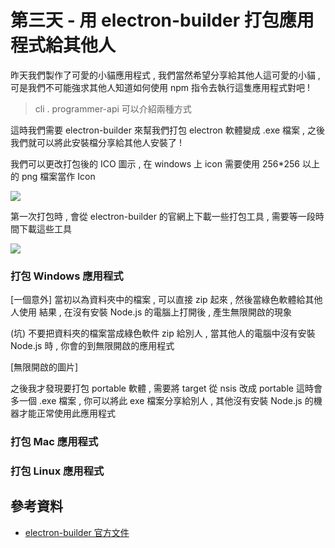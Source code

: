 # 第三天 - 用 electron-builder 打包應用程式給其他人 

昨天我們製作了可愛的小貓應用程式 , 我們當然希望分享給其他人這可愛的小貓 , 
可是我們不可能強求其他人知道如何使用 npm 指令去執行這隻應用程式對吧 !

> cli . programmer-api 可以介紹兩種方式 

這時我們需要 electron-builder 來幫我們打包 electron 軟體變成 .exe 檔案 , 之後我們就可以將此安裝檔分享給其他人安裝了 !

我們可以更改打包後的 ICO 圖示 , 在 windows 上 icon 需要使用 256*256 以上的 png 檔案當作 Icon

![](https://i.imgur.com/wQiuRNd.png)

第一次打包時 , 會從 electron-builder 的官網上下載一些打包工具 , 需要等一段時間下載這些工具

![](https://i.imgur.com/r1GQjSs.png)

### 打包 Windows 應用程式 

[一個意外]
當初以為資料夾中的檔案 , 可以直接 zip 起來 , 然後當綠色軟體給其他人使用 
結果 , 在沒有安裝 Node.js 的電腦上打開後 , 產生無限開啟的現象

(坑) 不要把資料夾的檔案當成綠色軟件 zip 給別人 , 當其他人的電腦中沒有安裝 Node.js 時 , 你會的到無限開啟的應用程式

[無限開啟的圖片]

之後我才發現要打包 portable 軟體 , 
需要將 target 從 nsis 改成 portable 這時會多一個 .exe 檔案 , 
你可以將此 exe 檔案分享給別人 , 其他沒有安裝 Node.js 的機器才能正常使用此應用程式

### 打包 Mac 應用程式 

### 打包 Linux 應用程式 

## 參考資料

- [electron-builder 官方文件](https://www.electron.build/)
